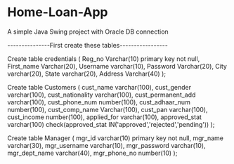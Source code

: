 # Home-Loan-App
A simple Java Swing project with Oracle DB connection 


---------------First create these tables-----------------


Create table credentials
(
	Reg_no Varchar(10) primary key not null,
	First_name Varchar(20),
	Username varchar(10),
	Password Varchar(20),
	City varchar(20),
	State varchar(20),
	Address Varchar(40)
);
	
Create table Customers
(
	cust_name varchar(100),
	cust_gender varchar(100),
	cust_nationality varchar(100),
	cust_permanent_add varchar(100),
	cust_phone_num number(100),
	cust_adhaar_num number(100),
	cust_comp_name Varchar(100),
	cust_pan varchar(100),
	cust_income number(100),
	applied_for varchar(100),
	approved_stat varchar(100) check(approved_stat IN('approved','rejected','pending'))
);

Create table Manager
(
	mgr_id varchar(10) primary key not null,
	mgr_name varchar(30),
	mgr_username varchar(10),
	mgr_password varchar(10),
	mgr_dept_name varchar(40),
	mgr_phone_no number(10)
);

